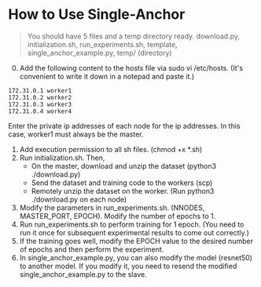 # How to Use Single-Anchor

> You should have 5 files and a temp directory ready.
> download.py, initialization.sh, run_experiments.sh, template, single_anchor_example.py, temp/ (directory)

0. Add the following content to the hosts file via sudo vi /etc/hosts. (It's convenient to write it down in a notepad and paste it.)

```
172.31.0.1 worker1
172.31.0.2 worker2
172.31.0.3 worker3
172.31.0.4 worker4
```

Enter the private ip addresses of each node for the ip addresses.
In this case, worker1 must always be the master.

1. Add execution permission to all sh files. (chmod +x *.sh)
2. Run initialization.sh. Then,
   - On the master, download and unzip the dataset (python3 ./download.py)
   - Send the dataset and training code to the workers (scp)
   - Remotely unzip the dataset on the worker. (Run python3 ./download.py on each node)
3. Modify the parameters in run_experiments.sh. (NNODES, MASTER_PORT, EPOCH). Modify the number of epochs to 1.
4. Run run_experiments.sh to perform training for 1 epoch. (You need to run it once for subsequent experimental results to come out correctly.)
5. If the training goes well, modify the EPOCH value to the desired number of epochs and then perform the experiment.
6. In single_anchor_example.py, you can also modify the model (resnet50) to another model. If you modify it, you need to resend the modified single_anchor_example.py to the slave.
